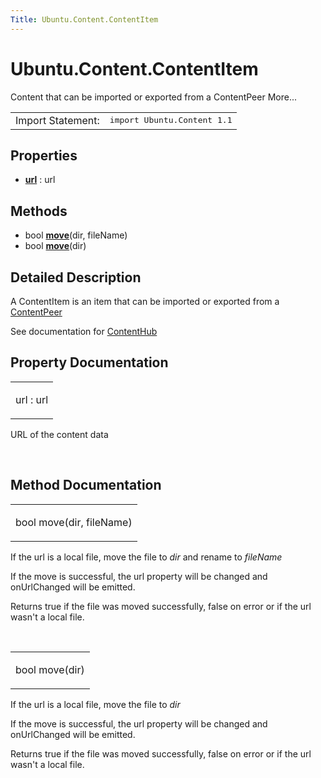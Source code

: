 ```yaml
---
Title: Ubuntu.Content.ContentItem
---
```


# Ubuntu.Content.ContentItem

<span class="subtitle"></span>
<!-- $$$ContentItem-brief -->
<p>Content that can be imported or exported from a ContentPeer More...</p>
<!-- @@@ContentItem -->
<table class="alignedsummary">
<tr><td class="memItemLeft rightAlign topAlign"> Import Statement:</td><td class="memItemRight bottomAlign"> </b><tt>import Ubuntu.Content 1.1</tt></td></tr></table><ul>
</ul>
<h2>Properties</h2>
<ul>
<li class="fn"><b><b><a href="#url-prop">url</a></b></b> : url</li>
</ul>
<h2>Methods</h2>
<ul>
<li class="fn">bool <b><b><a href="#move-method-2">move</a></b></b>(dir, fileName)</li>
<li class="fn">bool <b><b><a href="#move-method">move</a></b></b>(dir)</li>
</ul>
<!-- $$$ContentItem-description -->
<h2>Detailed Description</h2>
<p>A ContentItem is an item that can be imported or exported from a <a href="Ubuntu.Content.ContentPeer.md">ContentPeer</a></p>
<p>See documentation for <a href="Ubuntu.Content.ContentHub.md">ContentHub</a></p>
<!-- @@@ContentItem -->
<h2>Property Documentation</h2>
<!-- $$$url -->
<table class="qmlname"><tr valign="top"><td class="tblQmlPropNode"><p><span class="name">url</span> : <span class="type">url</span></p></td></tr></table><p>URL of the content data</p>
<!-- @@@url -->
<br/>
<h2>Method Documentation</h2>
<!-- $$$move -->
<table class="qmlname"><tr valign="top"><td class="tblQmlFuncNode"><p><span class="type">bool</span> <span class="name">move</span>(<span class="type">dir</span>, <span class="type">fileName</span>)</p></td></tr></table><p>If the url is a local file, move the file to <i>dir</i> and rename to <i>fileName</i></p>
<p>If the move is successful, the url property will be changed and onUrlChanged will be emitted.</p>
<p>Returns true if the file was moved successfully, false on error or if the url wasn't a local file.</p>
<!-- @@@move -->
<br/>
<!-- $$$move -->
<table class="qmlname"><tr valign="top"><td class="tblQmlFuncNode"><p><span class="type">bool</span> <span class="name">move</span>(<span class="type">dir</span>)</p></td></tr></table><p>If the url is a local file, move the file to <i>dir</i></p>
<p>If the move is successful, the url property will be changed and onUrlChanged will be emitted.</p>
<p>Returns true if the file was moved successfully, false on error or if the url wasn't a local file.</p>
<!-- @@@move -->
<br/>
